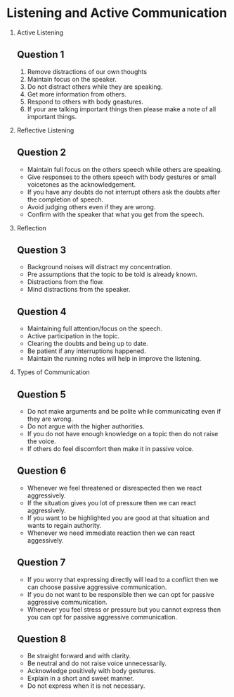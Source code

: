 # Listening and Active Communication

1. Active Listening
   ## Question 1
    1. Remove distractions of our own thoughts
    2. Maintain focus on the speaker.
    3. Do not distract others while they are speaking.
    4. Get more information from others.
    5. Respond to others with body geastures.
    6. If your are talking important things then please make a note of all important things.
   
2. Reflective Listening
   ## Question 2
   * Maintain full focus on the others speech while others are speaking.
   * Give responses to the others speech with body gestures or small voicetones as the acknowledgement.
   * If you have any doubts do not interrupt others ask the doubts after the completion of speech.
   * Avoid judging others even if they are wrong.
   * Confirm with the speaker that what you get from the speech.
  
3. Reflection
   ## Question 3
   * Background noises will distract my concentration.
   * Pre assumptions that the topic to be told is already known.
   * Distractions from the flow.
   * Mind distractions from the speaker.

   ## Question 4
   * Maintaining full attention/focus on the speech.
   * Active participation in the topic.
   * Clearing the doubts and being up to date.
   * Be patient if any interruptions happened.
   * Maintain the running notes will help in improve the listening.

4. Types of Communication
   ## Question 5
   * Do not make arguments and be polite while communicating even if they are wrong.
   * Do not argue with the higher authorities.
   * If you do not have enough knowledge on a topic then do not raise the voice.
   * If others do feel discomfort then make it in passive voice.
  
   ## Question 6
   * Whenever we feel threatened or disrespected then we react aggressively.
   * If the situation gives you lot of pressure then we can react aggressively.
   * If you want to be highlighted you are good at that situation and wants to regain authority.
   * Whenever we need immediate reaction then we can react aggessively.
  
   ## Question 7
   * If you worry that expressing directly will lead to a conflict then we can choose passive aggressive communication.
   * If you do not want to be responsible then we can opt for passive aggressive communication.
   * Whenever you feel stress or pressure but you cannot express then you can opt for passive aggressive communication.

   ## Question 8
   * Be straight forward and with clarity.
   * Be neutral and do not raise voice unnecessarily.
   * Acknowledge positively with body gestures.
   * Explain in a short and sweet manner.
   * Do not express when it is not necessary.